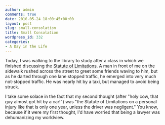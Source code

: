```yaml
---
author: admin
comments: true
date: 2010-05-24 18:00:45+00:00
layout: post
slug: small-consolation
title: Small Consolation
wordpress_id: 332
categories:
- A Day in the Life
---
```


Today, I was walking to the library to study after a class in which we finished discussing the [Statute of Limitations](http://blog.ipsaloquitur.org/post/my-favorite-mnemonic-yet/). A man in front of me on the sidewalk rushed across the street to greet some friends waving to him, but as he darted through one lane stopped traffic, he emerged into very much not-stopped traffic. He was nearly hit by a taxi, but managed to avoid being struck.

I take some solace in the fact that my second thought (after "holy cow, that guy almost got hit by a car!") was "the Statute of Limitations on a personal injury like that is only one year, unless the driver was negligent." You know, because if it were my first thought, I'd have worried that being a lawyer was dehumanizing my worldview.
